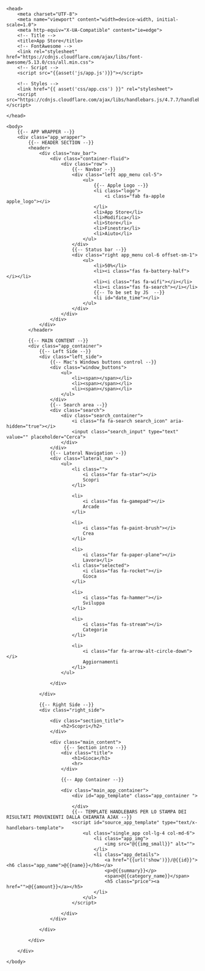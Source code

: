 <!DOCTYPE html>
<html lang="en">

    <head>
        <meta charset="UTF-8">
        <meta name="viewport" content="width=device-width, initial-scale=1.0">
        <meta http-equiv="X-UA-Compatible" content="ie=edge">
        <!-- Title -->
        <title>App Store</title>
        <!-- FontAwesome -->
        <link rel="stylesheet" href="https://cdnjs.cloudflare.com/ajax/libs/font-awesome/5.13.0/css/all.min.css">
        <!-- Script -->
        <script src="{{asset('js/app.js')}}"></script>
        
        <!-- Styles -->
        <link href="{{ asset('css/app.css') }}" rel="stylesheet">
        <script src="https://cdnjs.cloudflare.com/ajax/libs/handlebars.js/4.7.7/handlebars.min.js"></script>

    </head>

    <body>
        {{-- APP WRAPPER --}}
        <div class="app_wrapper">
            {{-- HEADER SECTION --}}
            <header>
                <div class="nav_bar">
                    <div class="container-fluid">
                        <div class="row">
                            {{-- Navbar --}}
                            <div class="left app_menu col-5">
                                <ul>
                                    {{-- Apple Logo --}}
                                    <li class="logo">
                                        <i class="fab fa-apple apple_logo"></i>
                                    </li>
                                    <li>App Store</li>
                                    <li>Modifica</li>
                                    <li>Store</li>
                                    <li>Finestra</li>
                                    <li>Aiuto</li>
                                </ul>
                            </div>
                            {{-- Status bar --}}
                            <div class="right app_menu col-6 offset-sm-1">
                                <ul>
                                    <li>50%</li>
                                    <li><i class="fas fa-battery-half"></i></li>
                                    <li><i class="fas fa-wifi"></i></li>
                                    <li><i class="fas fa-search"></i></li>
                                    {{-- To be set by JS  --}}
                                    <li id="date_time"></li> 
                                </ul>
                            </div>
                        </div>
                    </div>
                </div>    
            </header>

            {{-- MAIN CONTENT --}}
            <div class="app_container">
                {{-- Left Side --}}
                <div class="left_side">
                    {{-- Mac's Windows buttons control --}}
                    <div class="window_buttons">
                        <ul>
                            <li><span></span></li>
                            <li><span></span></li>
                            <li><span></span></li>
                        </ul>
                    </div>
                    {{-- Search area --}}
                    <div class="search">
                        <div class="search_container">
                            <i class="fa fa-search search_icon" aria-hidden="true"></i>
                            <input class="search_input" type="text" value="" placeholder="Cerca">
                        </div>
                    </div>
                    {{-- Lateral Navigation --}}
                    <div class="lateral_nav">
                        <ul>
                            <li class="">
                                <i class="far fa-star"></i>
                                Scopri
                            </li>

                            <li>
                                <i class="fas fa-gamepad"></i>
                                Arcade
                            </li>

                            <li>
                                <i class="fas fa-paint-brush"></i>
                                Crea
                            </li>
                            
                            <li>
                                <i class="far fa-paper-plane"></i>
                                Lavora</li>
                            <li class="selected">
                                <i class="fas fa-rocket"></i>
                                Gioca
                            </li>

                            <li>
                                <i class="fas fa-hammer"></i>
                                Sviluppa
                            </li>
                            
                            <li>
                                <i class="fas fa-stream"></i>
                                Categorie
                            </li>
                            
                            <li>
                                <i class="far fa-arrow-alt-circle-down"></i>
                                Aggiornamenti
                            </li>
                        </ul>

                    </div>
                        
                </div>

                {{-- Right Side --}}
                <div class="right_side">

                    <div class="section_title">
                        <h2>Scopri</h2>
                    </div>

                    <div class="main_content">
                         {{-- Section intro --}}
                        <div class="title">
                            <h1>Gioca</h1>
                            <hr>
                        </div>

                        {{-- App Container --}}

                        <div class="main_app_container">
                            <div id="app_template" class="app_container ">
                               
                            </div>
                            {{-- TEMPLATE HANDLEBARS PER LO STAMPA DEI RISULTATI PROVENIENTI DALLA CHIAMATA AJAX --}}
                            <script id="source_app_template" type="text/x-handlebars-template">
                                <ul class="single_app col-lg-4 col-md-6">
                                    <li class="app_img">
                                        <img src="@{{img_small}}" alt="">
                                    </li>
                                    <li class="app_details">
                                        <a href="{{url('show')}}/@{{id}}"><h6 class="app_name">@{{name}}</h6></a>
                                        <p>@{{summary}}</p>
                                        <span>@{{category_name}}</span>
                                        <h5 class="price"><a href="">@{{amount}}</a></h5>
                                    </li>  
                                </ul>
                            </script>

                        </div>
                    </div>
                    
                </div>

            </div>

        </div>

    </body>

</html>
